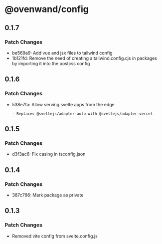 # @ovenwand/config

## 0.1.7

### Patch Changes

- be569a9: Add vue and jsx files to tailwind config
- 1b121fd: Remove the need of creating a tailwind.config.cjs in packages by importing it into the postcss config

## 0.1.6

### Patch Changes

- 538e7fa: Allow serving svelte apps from the edge

      - Replaces @sveltejs/adapter-auto with @sveltejs/adapter-vercel

## 0.1.5

### Patch Changes

- d3f3ac6: Fix casing in tsconfig.json

## 0.1.4

### Patch Changes

- 387c766: Mark package as private

## 0.1.3

### Patch Changes

- Removed vite config from svelte.config.js
